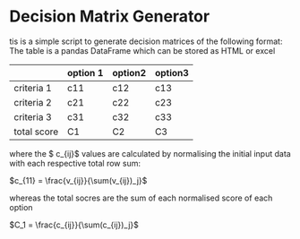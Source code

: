 # Decision Matrix Generator

tis is a simple script to generate decision matrices 
of the following format:
The table is a pandas DataFrame which can be stored as HTML or excel

|            | option 1 | option2 | option3  |
|------------|----------|---------|----------|
| criteria 1 |     c11   |   c12   |   c13   |
| criteria 2 |     c21   |   c22   |   c23   |
| criteria 3 |     c31   |   c32   |   c33   |
| total score | C1 | C2 | C3 |

where the $ c_{ij}$ values are calculated by normalising the initial input data 
with each respective total row sum:

$c_{11} = \frac{v_{ij}}{\sum(v_{ij})_j}$

whereas the total socres are the sum of each normalised score of each option

$C_1 = \frac{c_{ij}}{\sum(c_{ij})_j}$
